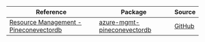| Reference | Package | Source |
|---|---|---|
|[Resource Management - Pineconevectordb](mgmt-pineconevectordb-readme.md)|[azure-mgmt-pineconevectordb](https://pypi.org/project/azure-mgmt-pineconevectordb)|[GitHub](https://github.com/Azure/azure-sdk-for-python/blob/main/sdk/pineconevectordb/azure-mgmt-pineconevectordb)|
